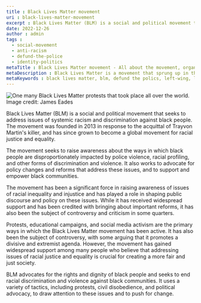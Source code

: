 ```yaml
---
title : Black Lives Matter movement
uri : black-lives-matter-movement
excerpt : Black Lives Matter (BLM) is a social and political movement that seeks to address issues of systemic racism and discrimination against black people.
date: 2022-12-26
author : admin
tags : 
  - social-movement
  - anti-racism
  - defund-the-police
  - identity-politics
metaTitle : Black Lives Matter movement - All about the movement, organization, history and political ideology of BLM
metaDescription : Black Lives Matter is a movement that sprung up in the United States to combat systemic racism and police brutality. The movement and it's ideas have since grown world-wide.
metaKeywords : black lives matter, blm, defund the polics, left-wing, leftist, liberal, protest, movement for black lives, george floyd, patrisse cullors, alicia garza, opal tometti, united states, racism, anti-racism, systemic racism, trayvon martin
---
```


![One many Black Lives Matter protests that took place all over the world.](/assets/img/articles/black-lives-matter.jpg)
Image credit: James Eades

Black Lives Matter (BLM) is a social and political movement that seeks to address issues of systemic racism and discrimination against black people. The movement was founded in 2013 in response to the acquittal of Trayvon Martin's killer, and has since grown to become a global movement for racial justice and equality.

The movement seeks to raise awareness about the ways in which black people are disproportionately impacted by police violence, racial profiling, and other forms of discrimination and violence. It also works to advocate for policy changes and reforms that address these issues, and to support and empower black communities.

The movement has been a significant force in raising awareness of issues of racial inequality and injustice and has played a role in shaping public discourse and policy on these issues. While it has received widespread support and has been credited with bringing about important reforms, it has also been the subject of controversy and criticism in some quarters.

Protests, educational campaigns, and social media activism are the primary ways in which the Black Lives Matter movement has been active. It has also been the subject of controversy, with some arguing that it promotes a divisive and extremist agenda. However, the movement has gained widespread support among many people who believe that addressing issues of racial justice and equality is crucial for creating a more fair and just society.

BLM advocates for the rights and dignity of black people and seeks to end racial discrimination and violence against black communities. It uses a variety of tactics, including protests, civil disobedience, and political advocacy, to draw attention to these issues and to push for change.

